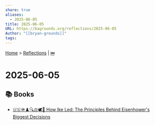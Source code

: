 ```yaml
---
share: true
aliases:
  - 2025-06-05
title: 2025-06-05
URL: https://bagrounds.org/reflections/2025-06-05
Author: "[[bryan-grounds]]"
tags: 
---
```

[Home](../index.md) > [Reflections](./index.md) | [⏮️](./2025-06-04.md)  
# 2025-06-05  
## 📚 Books  
- [🇺🇸🪖♟️🔍⚖️🕊️🤝 How Ike Led: The Principles Behind Eisenhower's Biggest Decisions](../books/how-ike-led-the-principles-behind-eisenhowers-biggest-decisions.md)